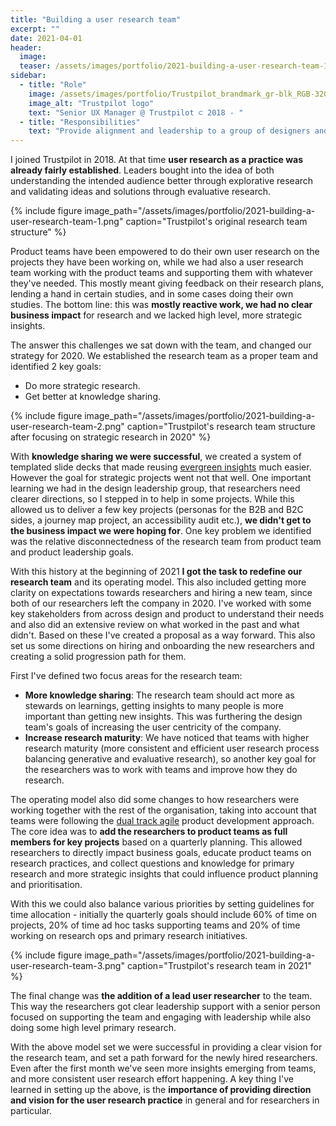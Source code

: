 ```yaml
---
title: "Building a user research team"
excerpt: ""
date: 2021-04-01
header:
  image:
  teaser: /assets/images/portfolio/2021-building-a-user-research-team-1.png
sidebar:
  - title: "Role"
    image: /assets/images/portfolio/Trustpilot_brandmark_gr-blk_RGB-320x132px.png
    image_alt: "Trustpilot logo"
    text: "Senior UX Manager @ Trustpilot ⊂ 2018 - "
  - title: "Responsibilities"
    text: "Provide alignment and leadership to a group of designers and researchers working on the B2B product."
---
```


I joined Trustpilot in 2018. At that time **user research as a practice was already fairly established**. Leaders bought into the idea of both understanding the intended audience better through explorative research and validating ideas and solutions through evaluative research.

{% include figure image_path="/assets/images/portfolio/2021-building-a-user-research-team-1.png" caption="Trustpilot's original research team structure" %}

Product teams have been empowered to do their own user research on the projects they have been working on, while we had also a user research team working with the product teams and supporting them with whatever they've needed. This mostly meant giving feedback on their research plans, lending a hand in certain studies, and in some cases doing their own studies. The bottom line: this was **mostly reactive work, we had no clear business impact** for research and we lacked high level, more strategic insights.

The answer this challenges we sat down with the team, and changed our strategy for 2020. We established the research team as a proper team and identified 2 key goals:

 - Do more strategic research.
 - Get better at knowledge sharing.

{% include figure image_path="/assets/images/portfolio/2021-building-a-user-research-team-2.png" caption="Trustpilot's research team structure after focusing on strategic research in 2020" %}

With **knowledge sharing we were successful**, we created a system of templated slide decks that made reusing [evergreen insights](https://medium.com/qualdesk/disposable-insights-aa8e240b3ad7) much easier. However the goal for strategic projects went not that well. One important learning we had in the design leadership group, that researchers need clearer directions, so I stepped in to help in some projects. While this allowed us to deliver a few key projects (personas for the B2B and B2C sides, a journey map project, an accessibility audit etc.), **we didn't get to the business impact we were hoping for**. One key problem we identified was the relative disconnectedness of the research team from product team and product leadership goals.

With this history at the beginning of 2021 **I got the task to redefine our research team** and its operating model. This also included getting more clarity on expectations towards researchers and hiring a new team, since both of our researchers left the company in 2020. I've worked with some key stakeholders from across design and product to understand their needs and also did an extensive review on what worked in the past and what didn't. Based on these I've created a proposal as a way forward. This also set us some directions on hiring and onboarding the new researchers and creating a solid progression path for them.

First I've defined two focus areas for the research team:

 - **More knowledge sharing**: The research team should act more as stewards on learnings, getting insights to many people is more important than getting new insights. This was furthering the design team's goals of increasing the user centricity of the company.
 - **Increase research maturity**: We have noticed that teams with higher research maturity (more consistent and efficient user research process balancing generative and evaluative research), so another key goal for the researchers was to work with teams and improve how they do research.

The operating model also did some changes to how researchers were working together with the rest of the organisation, taking into account that teams were following the [dual track agile](https://www.jpattonassociates.com/dual-track-development/) product development approach. The core idea was to **add the researchers to product teams as full members for key projects** based on a quarterly planning. This allowed researchers to directly impact business goals, educate product teams on research practices, and collect questions and knowledge for primary research and more strategic insights that could influence product planning and prioritisation.

With this we could also balance various priorities by setting guidelines for time allocation - initially the quarterly goals should include 60% of time on projects, 20% of time ad hoc tasks supporting teams and 20% of time working on research ops and primary research initiatives.

{% include figure image_path="/assets/images/portfolio/2021-building-a-user-research-team-3.png" caption="Trustpilot's research team in 2021" %}

The final change was **the addition of a lead user researcher** to the team. This way the researchers got clear leadership support with a senior person focused on supporting the team and engaging with leadership while also doing some high level primary research.

With the above model set we were successful in providing a clear vision for the research team, and set a path forward for the newly hired researchers. Even after the first month we've seen more insights emerging from teams, and more consistent user research effort happening. A key thing I've learned in setting up the above, is the **importance of providing direction and vision for the user research practice** in general and for researchers in particular.
